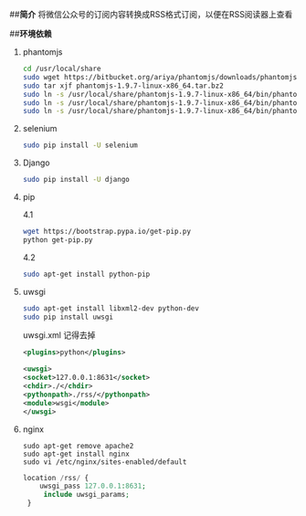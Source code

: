 ##**简介**
将微信公众号的订阅内容转换成RSS格式订阅，以便在RSS阅读器上查看

##**环境依赖**
 1. phantomjs 

    ```sh
    cd /usr/local/share
    sudo wget https://bitbucket.org/ariya/phantomjs/downloads/phantomjs-1.9.7-linux-x86_64.tar.bz2
    sudo tar xjf phantomjs-1.9.7-linux-x86_64.tar.bz2
    sudo ln -s /usr/local/share/phantomjs-1.9.7-linux-x86_64/bin/phantomjs /usr/local/share/phantomjs
    sudo ln -s /usr/local/share/phantomjs-1.9.7-linux-x86_64/bin/phantomjs /usr/local/bin/phantomjs
    sudo ln -s /usr/local/share/phantomjs-1.9.7-linux-x86_64/bin/phantomjs /usr/bin/phantomjs
    ```

 2. selenium

    ```sh
    sudo pip install -U selenium
    ```
 3. Django

    ```sh
    sudo pip install -U django
    ```

 4. pip
     
     4.1
     ```sh
     wget https://bootstrap.pypa.io/get-pip.py
     python get-pip.py
     ```
     4.2
     ```sh
     sudo apt-get install python-pip
     ```

 5. uwsgi
 
    ```sh
    sudo apt-get install libxml2-dev python-dev
    sudo pip install uwsgi
    ```
    uwsgi.xml
    记得去掉
    ```xml
    <plugins>python</plugins>
    ```
     
    ```xml
    <uwsgi>                       
    <socket>127.0.0.1:8631</socket>
    <chdir>./</chdir>
    <pythonpath>./rss/</pythonpath>
    <module>wsgi</module>
    </uwsgi>
    ```

 6. nginx

    ```shell
    sudo apt-get remove apache2
    sudo apt-get install nginx
    sudo vi /etc/nginx/sites-enabled/default
    ```
    
    ```php
    location /rss/ {
        uwsgi_pass 127.0.0.1:8631;
         include uwsgi_params;
     }
    ```

